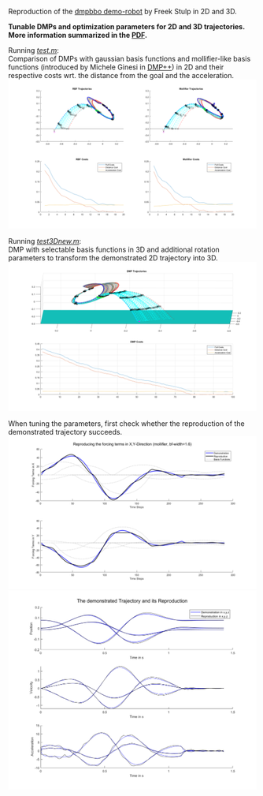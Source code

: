 Reproduction of the [dmpbbo demo-robot](https://github.com/roothyb/dmpbbo/tree/master/demo_robot) by Freek Stulp in 2D and 3D.

**Tunable DMPs and optimization parameters for 2D and 3D trajectories. More information summarized in the [PDF](https://github.com/domi20u/Projects/blob/master/DMPs%20%26%20PI2/Praktikum_Report.pdf).**

Running [*test.m*](https://github.com/domi20u/Projects/blob/master/DMPs%20%26%20PI2/test.m):\
Comparison of DMPs with gaussian basis functions and mollifier-like basis functions (introduced by Michele Ginesi in [DMP++](https://github.com/mginesi/dmp_pp)) in 2D and their respective costs wrt. the distance from the goal and the acceleration.
![2D_dmps](https://github.com/domi20u/Projects/blob/master/DMPs%20%26%20PI2/images/dmp_mollifier_rbf.png)

Running [*test3Dnew.m*](https://github.com/domi20u/Projects/blob/master/DMPs%20%26%20PI2/test3Dnew.m):\
DMP with selectable basis functions in 3D and additional rotation parameters to transform the demonstrated 2D trajectory into 3D.
![3D_dmps](https://github.com/domi20u/Projects/blob/master/DMPs%20%26%20PI2/images/dmp3D_bad_better.png)

When tuning the parameters, first check whether the reproduction of the demonstrated trajectory succeeds.
![forcing_terms](https://github.com/domi20u/Projects/blob/master/DMPs%20%26%20PI2/images/forcing_terms_mollifier_2D.png)
![dynamics](https://github.com/domi20u/Projects/blob/master/DMPs%20%26%20PI2/images/demo_repro_dynamics_3D.png)
